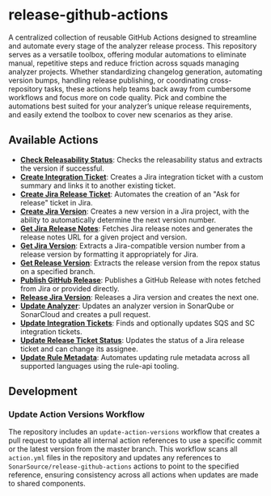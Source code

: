 # release-github-actions

A centralized collection of reusable GitHub Actions designed to streamline and automate every stage of the analyzer release process. This repository serves as a versatile toolbox, offering modular automations to eliminate manual, repetitive steps and reduce friction across squads managing analyzer projects. Whether standardizing changelog generation, automating version bumps, handling release publishing, or coordinating cross-repository tasks, these actions help teams back away from cumbersome workflows and focus more on code quality. Pick and combine the automations best suited for your analyzer’s unique release requirements, and easily extend the toolbox to cover new scenarios as they arise.

## Available Actions

* [**Check Releasability Status**](check-releasability-status/README.md): Checks the releasability status and extracts the version if successful.
* [**Create Integration Ticket**](create-integration-ticket/README.md): Creates a Jira integration ticket with a custom summary and links it to another existing ticket.
* [**Create Jira Release Ticket**](create-jira-release-ticket/README.md): Automates the creation of an "Ask for release" ticket in Jira.
* [**Create Jira Version**](create-jira-version/README.md): Creates a new version in a Jira project, with the ability to automatically determine the next version number.
* [**Get Jira Release Notes**](get-jira-release-notes/README.md): Fetches Jira release notes and generates the release notes URL for a given project and version.
* [**Get Jira Version**](get-jira-version/README.md): Extracts a Jira-compatible version number from a release version by formatting it appropriately for Jira.
* [**Get Release Version**](get-release-version/README.md): Extracts the release version from the repox status on a specified branch.
* [**Publish GitHub Release**](publish-github-release/README.md): Publishes a GitHub Release with notes fetched from Jira or provided directly.
* [**Release Jira Version**](release-jira-version/README.md): Releases a Jira version and creates the next one.
* [**Update Analyzer**](update-analyzer/README.md): Updates an analyzer version in SonarQube or SonarCloud and creates a pull request.
* [**Update Integration Tickets**](update-integration-tickets/README.md): Finds and optionally updates SQS and SC integration tickets.
* [**Update Release Ticket Status**](update-release-ticket-status/README.md): Updates the status of a Jira release ticket and can change its assignee.
* [**Update Rule Metadata**](update-rule-metadata/README.md): Automates updating rule metadata across all supported languages using the rule-api tooling.

## Development

### Update Action Versions Workflow

The repository includes an `update-action-versions` workflow that creates a pull request to update all internal action references to use a specific commit or the latest version from the master branch. This workflow scans all `action.yml` files in the repository and updates any references to `SonarSource/release-github-actions` actions to point to the specified reference, ensuring consistency across all actions when updates are made to shared components.
